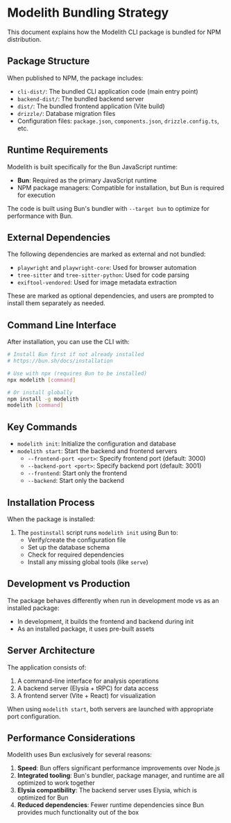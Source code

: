 # Modelith Bundling Strategy

This document explains how the Modelith CLI package is bundled for NPM distribution.

## Package Structure

When published to NPM, the package includes:

- `cli-dist/`: The bundled CLI application code (main entry point)
- `backend-dist/`: The bundled backend server
- `dist/`: The bundled frontend application (Vite build)
- `drizzle/`: Database migration files
- Configuration files: `package.json`, `components.json`, `drizzle.config.ts`, etc.

## Runtime Requirements

Modelith is built specifically for the Bun JavaScript runtime:

- **Bun**: Required as the primary JavaScript runtime
- NPM package managers: Compatible for installation, but Bun is required for execution

The code is built using Bun's bundler with `--target bun` to optimize for performance with Bun.

## External Dependencies

The following dependencies are marked as external and not bundled:

- `playwright` and `playwright-core`: Used for browser automation
- `tree-sitter` and `tree-sitter-python`: Used for code parsing
- `exiftool-vendored`: Used for image metadata extraction

These are marked as optional dependencies, and users are prompted to install them separately as needed.

## Command Line Interface

After installation, you can use the CLI with:

```bash
# Install Bun first if not already installed
# https://bun.sh/docs/installation

# Use with npx (requires Bun to be installed)
npx modelith [command]

# Or install globally 
npm install -g modelith
modelith [command]
```

## Key Commands

- `modelith init`: Initialize the configuration and database
- `modelith start`: Start the backend and frontend servers
  - `--frontend-port <port>`: Specify frontend port (default: 3000)
  - `--backend-port <port>`: Specify backend port (default: 3001)
  - `--frontend`: Start only the frontend
  - `--backend`: Start only the backend

## Installation Process

When the package is installed:

1. The `postinstall` script runs `modelith init` using Bun to:
   - Verify/create the configuration file
   - Set up the database schema
   - Check for required dependencies
   - Install any missing global tools (like `serve`)

## Development vs Production

The package behaves differently when run in development mode vs as an installed package:

- In development, it builds the frontend and backend during init
- As an installed package, it uses pre-built assets

## Server Architecture

The application consists of:

1. A command-line interface for analysis operations
2. A backend server (Elysia + tRPC) for data access
3. A frontend server (Vite + React) for visualization

When using `modelith start`, both servers are launched with appropriate port configuration.

## Performance Considerations

Modelith uses Bun exclusively for several reasons:

1. **Speed**: Bun offers significant performance improvements over Node.js
2. **Integrated tooling**: Bun's bundler, package manager, and runtime are all optimized to work together
3. **Elysia compatibility**: The backend server uses Elysia, which is optimized for Bun
4. **Reduced dependencies**: Fewer runtime dependencies since Bun provides much functionality out of the box